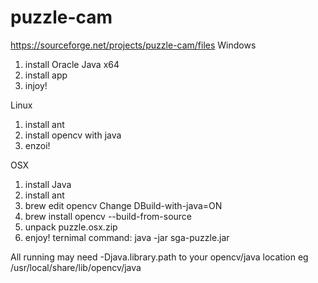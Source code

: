# puzzle-cam
https://sourceforge.net/projects/puzzle-cam/files
Windows
1. install Oracle Java x64
2. install app
3. injoy!

Linux
1. install ant
2. install opencv with java
3. enzoi!
 
  
OSX
 1. install Java 
 2. install ant 
 3. brew edit opencv Change DBuild-with-java=ON 
 4. brew install opencv --build-from-source 
 5. unpack puzzle.osx.zip 
 6. enjoy! ternimal command: java -jar sga-puzzle.jar
 
All running may need -Djava.library.path to your opencv/java location eg /usr/local/share/lib/opencv/java 
